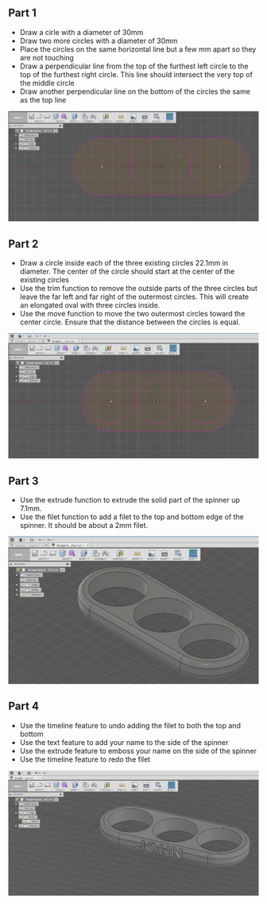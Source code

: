 Part 1
------

 - Draw a cirle with a diameter of 30mm
 - Draw two more circles with a diameter of 30mm
 - Place the circles on the same horizontal line but a few mm apart so
   they are not touching
 - Draw a perpendicular line from the top of the furthest left circle to
   the top of the furthest right circle.  This line should intersect the
   very top of the middle circle
 - Draw another perpendicular line on the bottom of the circles the same
   as the top line
   
![enter image description here](https://github.com/fusecodecamp2017/IntroductionTo3DPrinting/blob/master/images/Straight%20Spinner%20-%20Part%201.jpg)

Part 2
------

 - Draw a circle inside each of the three existing circles 22.1mm in
   diameter.  The center of the circle should start at the center of the
   existing circles
 - Use the trim function to remove the outside parts of the three
   circles but leave the far left and far right of the outermost
   circles.  This will create an elongated oval with three circles
   inside.
 - Use the move function to move the two outermost circles toward the
   center circle.  Ensure that the distance between the circles is equal.

![enter image description here](https://github.com/fusecodecamp2017/IntroductionTo3DPrinting/blob/master/images/Straight%20Spinner%20-%20Part%202.jpg)

Part 3
------

 - Use the extrude function to extrude the solid part of the spinner up
   7.1mm.
 - Use the filet function to add a filet to the top and bottom edge of
   the spinner.  It should be about a 2mm filet.
   
![enter image description here](https://github.com/fusecodecamp2017/IntroductionTo3DPrinting/blob/master/images/Straight%20Spinner%20-%20Part%203.jpg)

Part 4
------

 - Use the timeline feature to undo adding the filet to both the top and
   bottom
 - Use the text feature to add your name to the side of the spinner
 - Use the extrude feature to emboss your name on the side of the
   spinner
 - Use the timeline feature to redo the filet

![enter image description here](https://github.com/fusecodecamp2017/IntroductionTo3DPrinting/blob/master/images/Straight%20Spinner%20-%20Part%204.jpg)
